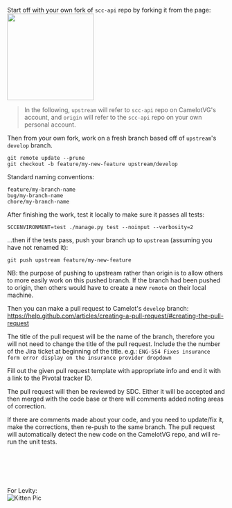 Start off with your own fork of `scc-api` repo by forking it from the page:  
<img src="http://i.imgur.com/umwdmL2.png" width="200">  

> In the following, `upstream` will refer to `scc-api` repo on CamelotVG's account, and `origin` will refer to the `scc-api` repo on your own personal account.

Then from your own fork, work on a fresh branch based off of `upstream`'s `develop` branch.

```shell
git remote update --prune
git checkout -b feature/my-new-feature upstream/develop
```

Standard naming conventions:
```shell
feature/my-branch-name
bug/my-branch-name
chore/my-branch-name
```

After finishing the work, test it locally to make sure it passes all tests:

```shell
SCCENVIRONMENT=test ./manage.py test --noinput --verbosity=2
```

...then if the tests pass, push your branch up to `upstream` (assuming you have not renamed it):
```shell
git push upstream feature/my-new-feature
```
NB: the purpose of pushing to upstream rather than origin is to allow others to more easily work on this pushed branch.  If the branch had been pushed to origin, then others would have to create a new `remote` on their local machine.

Then you can make a pull request to Camelot's `develop` branch:  
https://help.github.com/articles/creating-a-pull-request/#creating-the-pull-request

The title of the pull request will be the name of the branch, therefore you will not need to change the title of the pull request.  Include the the number of the Jira ticket at beginning of the title.  e.g.: `ENG-554 Fixes insurance form error display on the insurance provider dropdown`

Fill out the given pull request template with appropriate info and end it with a link to the Pivotal tracker ID.

The pull request will then be reviewed by SDC.  Either it will be accepted and then merged with the code base or there will comments added noting areas of correction.

If there are comments made about your code, and you need to update/fix it, make the corrections, then re-push to the same branch. The pull request will automatically detect the new code on the CamelotVG repo, and will re-run the unit tests.


<br><br><br><br>


For Levity:<br>
![Kitten Pic](https://pbs.twimg.com/media/C1GXoGAWgAACFtn.jpg:large)